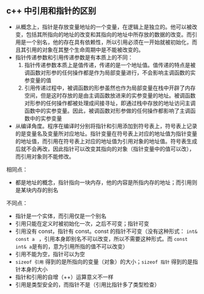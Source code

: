 ## c++ 中引用和指针的区别

- 从概念上，指针是存放变量地址的一个变量，在逻辑上是独立的。他可以被改变，包括其所指向的地址的改变和其指向的地址中所存放的数据的改变。而引用是一个别名，他的存在具有依赖性，所以引用必须在一开始就被初始化，而且其引用的对象在其整个生命周期中是不能被改变的。
- 指针传递参数和引用传递参数是有本质上的不同：
    1. 指针传递参数本质上是值传递，传递的是一个地址值。值传递的特点是被调函数对形参的任何操作都是作为局部变量进行，不会影响主调函数的实参变量的值
    2. 引用传递过程中，被调函数的形参虽然也作为局部变量在栈中开辟了内存空间，但是这时存放的是由主调函数放进来的实参变量的地址。被调函数对形参的任何操作都被处理成间接寻址，即通过栈中存放的地址访问主调函数中的实参变量。因此，被调函数对形参做的任何操作都影响了主调函数中的实参变量
- 从编译角度。程序在编译时分别将指针和引用添加到符号表上，符号表上记录的是变量名及变量所对应地址。指针变量在符号表上对应的地址值为指针变量的地址值，而引用在符号表上对应的地址值为引用对象的地址值。符号表生成后就不会再改，因此指针可以改变其指向的对象（指针变量中的值可以改），而引用对象则不能修改。

相同点：

- 都是地址的概念，指针指向一块内存，他的内容是所指内存的地址；而引用则是某块内存的别名

不同点：

- 指针是一个实体，而引用仅是一个别名
- 引用只能在定义时被初始化一次，之后不可变；指针可变
- 引用没有 const，指针有 const。const 的指针不可变（没有这种形式： `int& const a `  ，引用本身即别名不可以改变，所以不需要这种形式。而 `const int& a`是有的，意为引用所指的值不可以改变）
- 引用不能为空，指针可以为空
- `sizeof 引用` 得到的是所指向的变量（对象）的大小；`sizeof 指针` 得到的是指针本身的大小
- 指针和引用的自增（++）运算意义不一样
- 引用是类型安全的，而指针不是（引用比指针多了类型检查）



 

